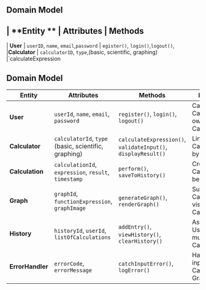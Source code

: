 ## Domain Model
| **Entity **      | **Attributes**                                       | **Methods**               
------------------------------------------------------------------------------------------------
| **User**         | `userID`, `name`, `email`,`password`                 | `egister()`, `login()`,`logout()`,
|**Calculator**    | `calculatorID`, `type`,(basic, scientific, graphing) |`calculateExpression


## Domain Model

| **Entity**        | **Attributes**                                                             | **Methods**                                                                 | **Relationships**                                                                                  |
|-------------------|----------------------------------------------------------------------------|-----------------------------------------------------------------------------|----------------------------------------------------------------------------------------------------|
| **User**          | `userId`, `name`, `email`, `password`                                      | `register()`, `login()`, `logout()`                                         | Can perform Calculations, owns CalculationHistory                                                 |
| **Calculator**    | `calculatorId`, `type` (basic, scientific, graphing)                       | `calculateExpression()`, `validateInput()`, `displayResult()`              | Linked to Calculation, used by User                                                                |
| **Calculation**   | `calculationId`, `expression`, `result`, `timestamp`                       | `perform()`, `saveToHistory()`                                              | Created by Calculator, belongs to User                                                             |
| **Graph**         | `graphId`, `functionExpression`, `graphImage`                              | `generateGraph()`, `renderGraph()`                                          | Subclass of Calculation, visualized by Calculator                                                  |
| **History**       | `historyId`, `userId`, `listOfCalculations`                                | `addEntry()`, `viewHistory()`, `clearHistory()`                             | Associated with User, stores multiple Calculations                                                 |
| **ErrorHandler**  | `errorCode`, `errorMessage`                                                | `catchInputError()`, `logError()`                                           | Handles invalid inputs during Calculation and Graph generation                                     |
